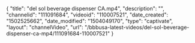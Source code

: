 {
    "title": "del sol beverage dispenser CA.mp4",
    "description": "",
    "channelid": "111091684",
    "videoid": "110007521",
    "date_created": "1502525662",
    "date_modified": "1504049170",
    "type": "captivate",
    "layout": "channelVideo",
    "url": "\/bbbusa-latest-videos\/del-sol-beverage-dispenser-ca-mp4\/111091684-110007521"
}